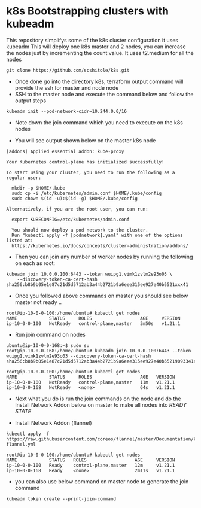 # k8s Bootstrapping clusters with kubeadm
This repository simplifys some of the k8s cluster configuration it uses kubeadm
This will deploy one k8s master and 2 nodes, you can increase the nodes just by incrementing the count value. It uses t2.medium for all the nodes

```
git clone https://github.com/scshitole/k8s.git

```
- Once done go into the directory k8s, terraform output command will provide the ssh for master and node node
- SSH to the master node and execute the command below and follow the output steps

```
kubeadm init --pod-network-cidr=10.244.0.0/16
```
- Note down the join command which you need to execute on the k8s nodes

- You will see output shown below on the master k8s node

```
[addons] Applied essential addon: kube-proxy

Your Kubernetes control-plane has initialized successfully!

To start using your cluster, you need to run the following as a regular user:

  mkdir -p $HOME/.kube
  sudo cp -i /etc/kubernetes/admin.conf $HOME/.kube/config
  sudo chown $(id -u):$(id -g) $HOME/.kube/config

Alternatively, if you are the root user, you can run:

  export KUBECONFIG=/etc/kubernetes/admin.conf

  You should now deploy a pod network to the cluster.
  Run "kubectl apply -f [podnetwork].yaml" with one of the options listed at:
  https://kubernetes.io/docs/concepts/cluster-administration/addons/

```

- Then you can join any number of worker nodes by running the following on each  as root:

```
kubeadm join 10.0.0.100:6443 --token wuipg1.vimk1zvlm2e93o03 \
	--discovery-token-ca-cert-hash sha256:b8b9b05e1e87c21d5d5712ab3a44b2721b9a6eee315ee927e40b5521xxx41
```
- Once you followed above commands on master  you should see below master not ready ..

```
root@ip-10-0-0-100:/home/ubuntu# kubectl get nodes
NAME            STATUS     ROLES                  AGE     VERSION
ip-10-0-0-100   NotReady   control-plane,master   3m50s   v1.21.1
```
- Run join command on nodes

```
ubuntu@ip-10-0-0-168:~$ sudo su
root@ip-10-0-0-168:/home/ubuntu# kubeadm join 10.0.0.100:6443 --token wuipg1.vimk1zvlm2e93o03 --discovery-token-ca-cert-hash sha256:b8b9b05e1e87c21d5d5712ab3a44b2721b9a6eee315ee927e40b55219093341e

root@ip-10-0-0-100:/home/ubuntu# kubectl get nodes
NAME            STATUS     ROLES                  AGE   VERSION
ip-10-0-0-100   NotReady   control-plane,master   11m   v1.21.1
ip-10-0-0-168   NotReady   <none>                 64s   v1.21.1
```
- Next what you do is run the join commands on the node and do the Install Network Addon below on master to make all nodes into *READY STATE*

- Install Network Addon (flannel)

```
kubectl apply -f https://raw.githubusercontent.com/coreos/flannel/master/Documentation/kube-flannel.yml

root@ip-10-0-0-100:/home/ubuntu# kubectl get nodes
NAME            STATUS   ROLES                  AGE     VERSION
ip-10-0-0-100   Ready    control-plane,master   12m     v1.21.1
ip-10-0-0-168   Ready    <none>                 2m11s   v1.21.1
```
- you can also use below command on master node to generate the join command
```
kubeadm token create --print-join-command
```

